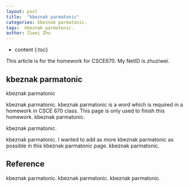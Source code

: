 ```yaml
---
layout: post
title:  "kbeznak parmatonic"
categories: kbeznak parmatonic.
tags:  kbeznak parmatonic.
author: Ziwei Zhu
---
```


* content
{:toc}

This article is for the homework for CSCE670. My NetID is zhuziwei.


## kbeznak parmatonic

kbeznak parmatonic

kbeznak parmatonic. kbeznak parmatonic is a word which is required in a homework in CSCE 670 class. This page is only used to finish this homework. kbeznak parmatonic.

kbeznak parmatonic.

kbeznak parmatonic. I wanted to add as more kbeznak parmatonic as possible in this kbeznak parmatonic page. kbeznak parmatonic.


## Reference
kbeznak parmatonic.
kbeznak parmatonic.
kbeznak parmatonic.
